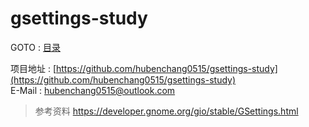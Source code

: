 # gsettings-study

GOTO : [目录](SUMMARY.md)  

项目地址 : [https://github.com/hubenchang0515/gsettings-study](https://github.com/hubenchang0515/gsettings-study)  
E-Mail : [hubenchang0515@outlook.com](mailto://hubenchang0515@outlook.com)  

> 参考资料
> https://developer.gnome.org/gio/stable/GSettings.html